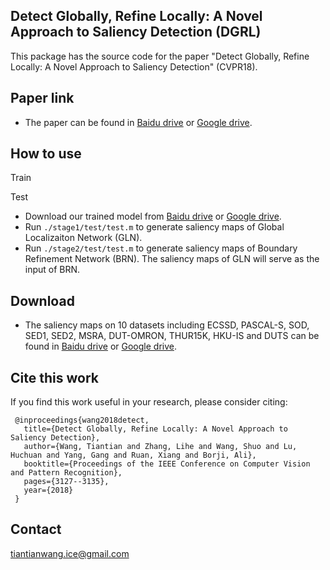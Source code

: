 
## Detect Globally, Refine Locally: A Novel Approach to Saliency Detection (DGRL)
This package has the source code for the paper "Detect Globally, Refine Locally: A Novel Approach to Saliency Detection" (CVPR18).

## Paper link
* The paper can be found in [Baidu drive](https://pan.baidu.com/s/177EfYKf48VDzflB0S7zL2w) or [Google drive](https://drive.google.com/open?id=17MyYRD5kbSFMn0bw7s5pbmWRU-R6_LiR).

## How to use
Train

Test
* Download our trained model from [Baidu drive](https://pan.baidu.com/s/1TqIsKJrRbiQUhOGq1brCDg) or [Google drive](https://drive.google.com/open?id=12uRLj3CnjkLsq4fggJPox-PXh4uuy_FG).
* Run `./stage1/test/test.m` to generate saliency maps of Global Localizaiton Network (GLN). 
* Run `./stage2/test/test.m` to generate saliency maps of Boundary Refinement Network (BRN). 
The saliency maps of GLN will serve as the input of BRN.


## Download
* The saliency maps on 10 datasets including ECSSD, PASCAL-S, SOD, SED1, SED2, MSRA, DUT-OMRON, THUR15K, HKU-IS and DUTS 
can be found in [Baidu drive]() or [Google drive]().

## Cite this work
If you find this work useful in your research, please consider citing:

     @inproceedings{wang2018detect,
       title={Detect Globally, Refine Locally: A Novel Approach to Saliency Detection},
       author={Wang, Tiantian and Zhang, Lihe and Wang, Shuo and Lu, Huchuan and Yang, Gang and Ruan, Xiang and Borji, Ali},
       booktitle={Proceedings of the IEEE Conference on Computer Vision and Pattern Recognition},
       pages={3127--3135},
       year={2018}
     }
     

## Contact
tiantianwang.ice@gmail.com



